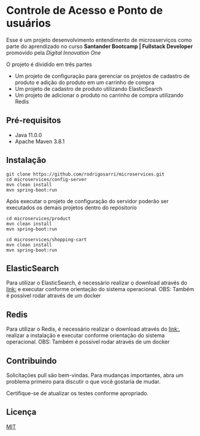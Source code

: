 
# Controle de Acesso e Ponto de usuários

Esse é um projeto desenvolvimento entendimento de microsserviços como parte do aprendizado no curso **Santander Bootcamp | Fullstack Developer** promovido pela *Digital Innovation One*

O projeto é dividido em três partes
- Um projeto de configuração para gerenciar os projetos de cadastro de produto e adição do produto em um carrinho de compra
- Um projeto de cadastro de produto utilizando ElasticSearch
- Um projeto de adicionar o produto no carrinho de compra utilizando Redis

## Pré-requisitos

- Java 11.0.0
- Apache Maven 3.8.1


## Instalação

```console
git clone https://github.com/rodrigosarri/microservices.git
cd microservices/config-server
mvn clean install
mvn spring-boot:run
```

Após executar o projeto de configuração do servidor poderão ser executados os demais projetos dentro do repósitorio

```console
cd microservices/product
mvn clean install
mvn spring-boot:run
```

```console
cd microservices/shopping-cart
mvn clean install
mvn spring-boot:run
```

## ElasticSearch
Para utilizar o ElasticSearch, é necessário realizar o download através do [link:](https://www.elastic.co/pt/downloads/elasticsearch) e executar conforme orientação do sistema operacional.
OBS: Também é possível rodar através de um docker

## Redis
Para utilizar o Redis, é necessário realizar o download através do [link:](https://redis.io/download), realizar a instalação e executar conforme orientação do sistema operacional.
OBS: Também é possível rodar através de um docker

## Contribuindo 
Solicitações pull são bem-vindas. Para mudanças importantes, abra um problema primeiro para discutir o que você gostaria de mudar.

Certifique-se de atualizar os testes conforme apropriado. 

## Licença
[MIT](https://choosealicense.com/licenses/mit/)
